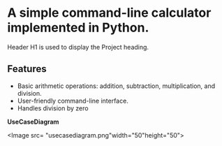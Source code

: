 # A simple command-line calculator implemented in Python.
Header H1 is used to display the Project heading. 

## Features
- Basic arithmetic operations: addition, subtraction, multiplication, and division.
- User-friendly command-line interface.
- Handles division by zero


**UseCaseDiagram**

<Image src= "usecasediagram.png"width="50"height="50">

